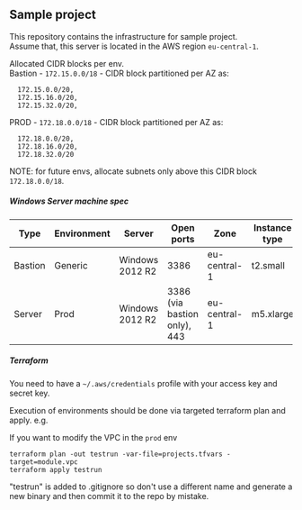Sample project
---

This repository contains the infrastructure for sample project.  
Assume that, this server is located in the AWS region `eu-central-1`.  

Allocated CIDR blocks per env.  
Bastion - `172.15.0.0/18` - CIDR block partitioned per AZ as:
```
  172.15.0.0/20,
  172.15.16.0/20,
  172.15.32.0/20,
```
PROD - `172.18.0.0/18` - CIDR block partitioned per AZ as:
```
  172.18.0.0/20,
  172.18.16.0/20,
  172.18.32.0/20
```

NOTE: for future envs, allocate subnets only above this CIDR block
`172.18.0.0/18`.  

##### Windows Server machine spec

|Type    | Environment | Server           | Open ports                      | Zone          |Instance type  | Storage space           | URI FQDN (private/public)                                                  |
|--------|-------------|------------------|---------------------------------|---------------|---------------| ------------------------|--------------------------------------------------------------------------|
|Bastion | Generic     | Windows 2012 R2  | 3386       | eu-central-1  | t2.small      | 2 x 100 GB              | ip-172-15-11-85.eu-central-1.compute.internal/bastion.testapp1.com    |
Server  | Prod        | Windows 2012 R2  | 3386 (via bastion only), 443    | eu-central-1  | m5.xlarge     | 1 x 500 GB 1 x 1500 GB  | ip-172-18-15-132.eu-central-1.compute.internal/service1.testapp1.com     |

##### Terraform

You need to have a `~/.aws/credentials` profile with your access
key and secret key.  

Execution of environments should be done via targeted terraform plan and apply.
e.g.

If you want to modify the VPC in the `prod` env

```
terraform plan -out testrun -var-file=projects.tfvars -target=module.vpc
terraform apply testrun
```
"testrun" is added to .gitignore so don't use a different name and generate a
new binary and then commit it to the repo by mistake.  

